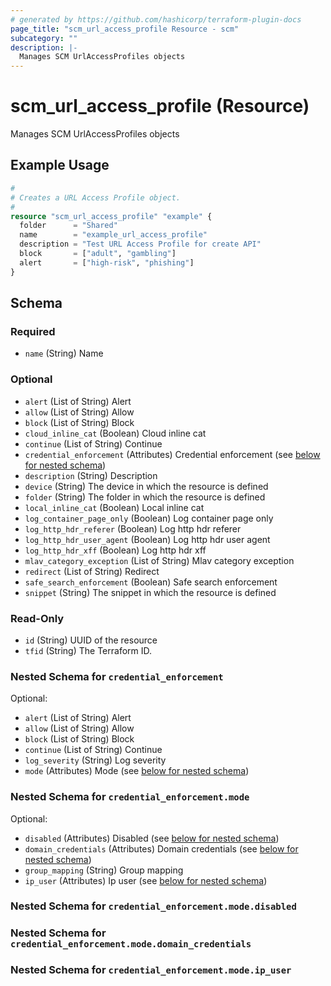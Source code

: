 ```yaml
---
# generated by https://github.com/hashicorp/terraform-plugin-docs
page_title: "scm_url_access_profile Resource - scm"
subcategory: ""
description: |-
  Manages SCM UrlAccessProfiles objects
---
```


# scm_url_access_profile (Resource)

Manages SCM UrlAccessProfiles objects

## Example Usage

```terraform
#
# Creates a URL Access Profile object.
#
resource "scm_url_access_profile" "example" {
  folder      = "Shared"
  name        = "example_url_access_profile"
  description = "Test URL Access Profile for create API"
  block       = ["adult", "gambling"]
  alert       = ["high-risk", "phishing"]
}
```

<!-- schema generated by tfplugindocs -->
## Schema

### Required

- `name` (String) Name

### Optional

- `alert` (List of String) Alert
- `allow` (List of String) Allow
- `block` (List of String) Block
- `cloud_inline_cat` (Boolean) Cloud inline cat
- `continue` (List of String) Continue
- `credential_enforcement` (Attributes) Credential enforcement (see [below for nested schema](#nestedatt--credential_enforcement))
- `description` (String) Description
- `device` (String) The device in which the resource is defined
- `folder` (String) The folder in which the resource is defined
- `local_inline_cat` (Boolean) Local inline cat
- `log_container_page_only` (Boolean) Log container page only
- `log_http_hdr_referer` (Boolean) Log http hdr referer
- `log_http_hdr_user_agent` (Boolean) Log http hdr user agent
- `log_http_hdr_xff` (Boolean) Log http hdr xff
- `mlav_category_exception` (List of String) Mlav category exception
- `redirect` (List of String) Redirect
- `safe_search_enforcement` (Boolean) Safe search enforcement
- `snippet` (String) The snippet in which the resource is defined

### Read-Only

- `id` (String) UUID of the resource
- `tfid` (String) The Terraform ID.

<a id="nestedatt--credential_enforcement"></a>
### Nested Schema for `credential_enforcement`

Optional:

- `alert` (List of String) Alert
- `allow` (List of String) Allow
- `block` (List of String) Block
- `continue` (List of String) Continue
- `log_severity` (String) Log severity
- `mode` (Attributes) Mode (see [below for nested schema](#nestedatt--credential_enforcement--mode))

<a id="nestedatt--credential_enforcement--mode"></a>
### Nested Schema for `credential_enforcement.mode`

Optional:

- `disabled` (Attributes) Disabled (see [below for nested schema](#nestedatt--credential_enforcement--mode--disabled))
- `domain_credentials` (Attributes) Domain credentials (see [below for nested schema](#nestedatt--credential_enforcement--mode--domain_credentials))
- `group_mapping` (String) Group mapping
- `ip_user` (Attributes) Ip user (see [below for nested schema](#nestedatt--credential_enforcement--mode--ip_user))

<a id="nestedatt--credential_enforcement--mode--disabled"></a>
### Nested Schema for `credential_enforcement.mode.disabled`


<a id="nestedatt--credential_enforcement--mode--domain_credentials"></a>
### Nested Schema for `credential_enforcement.mode.domain_credentials`


<a id="nestedatt--credential_enforcement--mode--ip_user"></a>
### Nested Schema for `credential_enforcement.mode.ip_user`
